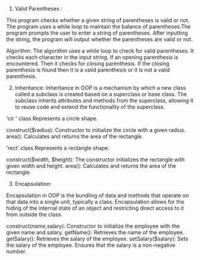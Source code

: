 1. Valid Parentheses :

This program checks whether a given string of parentheses is valid or not. The program uses a while loop to maintain the balance of parentheses.The program prompts the user to enter a string of parentheses. After inputting the string, the program will output whether the parentheses are valid or not.

Algorithm:
The algorithm uses a while loop to check for valid parentheses. It checks each character in the input string. If an opening parenthesis is encountered. Then it checks for closing parenthesis. If the closing parenthesis is found then it is a valid parenthesis or it is not a valid parenthesis.




2. Inheritance:
Inheritance in OOP is a mechanism by which a new class called a subclass is created based on a superclass or base class. The subclass inherits attributes and methods from the superclass, allowing it to reuse code and extend the functionality of the superclass.

'cir ' class
Represents a circle shape.

construct($radius): Constructor to initialize the circle with a given radius.
area(): Calculates and returns the area of the rectangle.

'rect' class
Represents a rectangle shape.

construct($width, $height): The constructor initializes the rectangle with given width and height.
area(): Calculates and returns the area of the rectangle.




3. Encapsulation:

Encapsulation in OOP is the bundling of data and methods that operate on that data into a single unit, typically a class. Encapsulation allows for the hiding of the internal state of an object and restricting direct access to it from outside the class.

construct($name,$salary): Constructor to initialize the employee with the given name and salary.
getName(): Retrieves the name of the employee.
getSalary(): Retrieves the salary of the employee.
setSalary($salary): Sets the salary of the employee. Ensures that the salary is a non-negative number.
